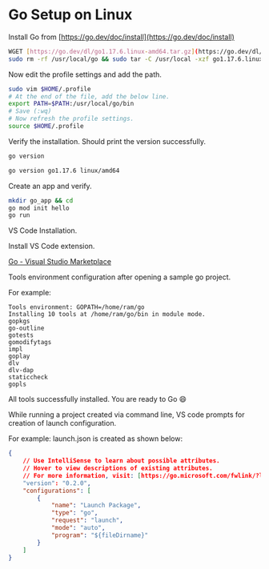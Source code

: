 # Go Setup on Linux

Install Go from [https://go.dev/doc/install](https://go.dev/doc/install)

```bash
WGET [https://go.dev/dl/go1.17.6.linux-amd64.tar.gz](https://go.dev/dl/go1.17.6.linux-amd64.tar.gz)
sudo rm -rf /usr/local/go && sudo tar -C /usr/local -xzf go1.17.6.linux-amd64.tar.gz
```

Now edit the profile settings and add the path.

```bash
sudo vim $HOME/.profile
# At the end of the file, add the below line.
export PATH=$PATH:/usr/local/go/bin
# Save (:wq)
# Now refresh the profile settings.
source $HOME/.profile
```

Verify the installation. Should print the version successfully.

```bash
go version

go version go1.17.6 linux/amd64
```

Create an app and verify.

```bash
mkdir go_app && cd
go mod init hello
go run
```

VS Code Installation.

Install VS Code extension.

[Go - Visual Studio Marketplace](https://marketplace.visualstudio.com/items?itemName=golang.Go)

Tools environment configuration after opening a sample go project.

For example:

```
Tools environment: GOPATH=/home/ram/go
Installing 10 tools at /home/ram/go/bin in module mode.
gopkgs
go-outline
gotests
gomodifytags
impl
goplay
dlv
dlv-dap
staticcheck
gopls
```

All tools successfully installed. You are ready to Go 😄

While running a project created via command line, VS code prompts for creation of launch configuration.

For example: launch.json is created as shown below:

```json
{
	// Use IntelliSense to learn about possible attributes.
	// Hover to view descriptions of existing attributes.
	// For more information, visit: [https://go.microsoft.com/fwlink/?linkid=830387](https://go.microsoft.com/fwlink/?linkid=830387)
	"version": "0.2.0",
	"configurations": [
		{
			"name": "Launch Package",
			"type": "go",
			"request": "launch",
			"mode": "auto",
			"program": "${fileDirname}"
		}
	]
}
```